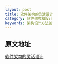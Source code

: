 ```yaml
---
layout: post
title: 软件架构的灵活设计
category: 软件架构和设计
keywords: 架构设计方法论
---
```


## 原文地址
[软件架构的灵活设计](http://www.jdon.com/artichect/flexable.html)